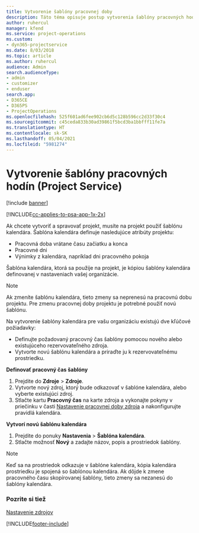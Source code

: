 ```yaml
---
title: Vytvorenie šablóny pracovnej doby
description: Táto téma opisuje postup vytvorenia šablóny pracovných hodín v Project Service.
author: ruhercul
manager: kfend
ms.service: project-operations
ms.custom:
- dyn365-projectservice
ms.date: 8/03/2018
ms.topic: article
ms.author: ruhercul
audience: Admin
search.audienceType:
- admin
- customizer
- enduser
search.app:
- D365CE
- D365PS
- ProjectOperations
ms.openlocfilehash: 525f601ad6fee902cb6d5c128b596cc2d33f30c4
ms.sourcegitcommit: c45ceda833b30ad39861f5bcd3ba1bbfff11fe7a
ms.translationtype: HT
ms.contentlocale: sk-SK
ms.lasthandoff: 05/04/2021
ms.locfileid: "5981274"
---
```

# <a name="create-a-work-hours-template-project-service"></a>Vytvorenie šablóny pracovných hodín (Project Service)

[!include [banner](../includes/psa-now-project-operations.md)]

[!INCLUDE[cc-applies-to-psa-app-1x-2x](../includes/cc-applies-to-psa-app-3x.md)]

Ak chcete vytvoriť a spravovať projekt, musíte na projekt použiť šablónu kalendára. Šablóna kalendára definuje nasledujúce atribúty projektu:

- Pracovná doba vrátane času začiatku a konca
- Pracovné dni
- Výnimky z kalendára, napríklad dni pracovného pokoja

Šablóna kalendára, ktorá sa použije na projekt, je kópiou šablóny kalendára definovanej v nastaveniach vašej organizácie.

> [!NOTE]
> Ak zmeníte šablónu kalendára, tieto zmeny sa neprenesú na pracovnú dobu projektu. Pre zmenu pracovnej doby projektu je potrebné použiť novú šablónu.

Na vytvorenie šablóny kalendára pre vašu organizáciu existujú dve kľúčové požiadavky:

- Definujte požadovaný pracovný čas šablóny pomocou nového alebo existujúceho rezervovateľného zdroja.
- Vytvorte novú šablónu kalendára a priraďte ju k rezervovateľnému prostriedku.

**Definovať pracovný čas šablóny**

1. Prejdite do **Zdroje** \> **Zdroje**.
2. Vytvorte nový zdroj, ktorý bude odkazovať v šablóne kalendára, alebo vyberte existujúci zdroj.
3. Stlačte kartu **Pracovný čas** na karte zdroja a vykonajte pokyny v priečinku v časti [Nastavenie pracovnej doby zdroja](https://docs.microsoft.com/dynamics365/field-service/set-work-hours-resource) a nakonfigurujte pravidlá kalendára.

**Vytvorí novú šablónu kalendára**

1. Prejdite do ponuky **Nastavenia** \> **Šablóna kalendára**.
2. Stlačte možnosť **Nový** a zadajte názov, popis a prostriedok šablóny.


> [!NOTE]
> Keď sa na prostriedok odkazuje v šablóne kalendára, kópia kalendára prostriedku je spojená so šablónou kalendára. Ak dôjde k zmene pracovného času skopírovanej šablóny, tieto zmeny sa nezanesú do šablóny kalendára.


### <a name="see-also"></a>Pozrite si tiež  
 [Nastavenie zdrojov](../psa/set-up-resources.md)


[!INCLUDE[footer-include](../includes/footer-banner.md)]
